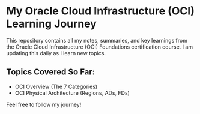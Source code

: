 # My Oracle Cloud Infrastructure (OCI) Learning Journey

This repository contains all my notes, summaries, and key learnings from the Oracle Cloud Infrastructure (OCI) Foundations certification course. I am updating this daily as I learn new topics.

## Topics Covered So Far:
- OCI Overview (The 7 Categories)
- OCI Physical Architecture (Regions, ADs, FDs)

Feel free to follow my journey!
